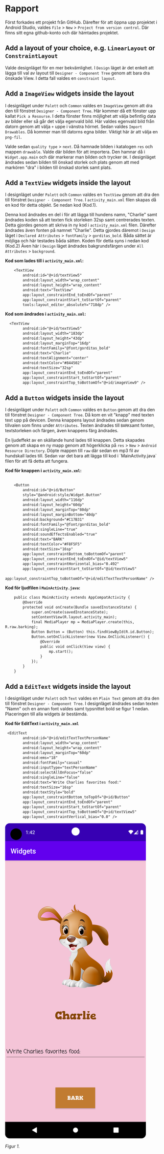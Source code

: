
# Rapport

Först forkades ett projekt från GitHub. Därefter för att öppna upp projektet i Android Studio, 
valdes `File` > `New` > `Project from version control`. Där finns sitt egna github-konto
och där hämtades projektet.


## Add a layout of your choice, e.g. `LinearLayout` or `ConstraintLayout`

Valde designläget för en mer bekvämlighet. I `Design` läget är det enkelt att lägga till 
val av layout till `Designer - Component Tree` genom att bara dra önskade View. I detta fall 
valdes en `constraint layout`. 


## Add a `ImageView` widgets inside the layout

I designläget under `Palett` och `Common` valdes en `ImageView` genom att dra den till fönstret 
`Designer - Component Tree`. Här kommer då ett fönster upp kallat `Pick a Resourse`. I detta fönster
finns möjlighet att välja befintlig data av bilder eller så går det välja egenvald bild. Här valdes 
egenvald bild från datorn genom att välja `+` uppe i vänstra hörnet. Sedan valdes `Import Drawables`. 
Då kommer man till datorns egna bilder. Viktigt här är att välja en `png-fil`. 

Valde sedan `quality type` > `next`. Då hamnade bilden i katalogen `res` och mappen `drawable`. 
Valde där bilden för att importera. Den hamnar då i `Widget.app.main` och där markerar man bilden 
och trycker `OK`. I designläget ändrades sedan bilden till önskad storlek och plats genom att med 
markören "dra" i bilden till önskad storlek samt plats.


## Add a `TextView` widgets inside the layout

I designläget under `Palett` och `Common` valdes en `TextView` genom att dra den till fönstret 
`Designer - Component Tree`. I `activity_main.xml` filen skapas då en kod för detta objekt. 
Se nedan kod (Kod.1). 

Denna kod ändrades en del i för att lägga till hundens namn, "Charlie" samt ändrades koden så att 
texten fick storleken 32sp samt centrerades texten. Detta gjordes genom att skriva in ny kod i 
`activity_main.xml` filen. Därefter ändrades även fonten på namnet "Charlie". Detta gjordes däremot 
i `Design` läget i `Declared Attributes` > `fontFamily` > `gorditas_bold`. Båda sättet är möjliga 
och här testades båda sätten. Koden för detta syns i nedan kod (Kod.2) Även här i `Design`
läget ändrades bakgrundsfärgen under `All Attributes` > `background`. 

**Kod som lades till i `activity_main.xml`:**

```
    <TextView
        android:id="@+id/textView5"
        android:layout_width="wrap_content"
        android:layout_height="wrap_content"
        android:text="TextView"
        app:layout_constraintEnd_toEndOf="parent"
        app:layout_constraintStart_toStartOf="parent"
        tools:layout_editor_absoluteY="718dp" />
```
**Kod som ändrades i `activity_main.xml`:**

```
  <TextView
        android:id="@+id/textView5"
        android:layout_width="183dp"
        android:layout_height="43dp"
        android:layout_marginTop="16dp"
        android:fontFamily="@font/gorditas_bold"
        android:text="Charlie"
        android:textAlignment="center"
        android:textColor="#844502"
        android:textSize="32sp"
        app:layout_constraintEnd_toEndOf="parent"
        app:layout_constraintStart_toStartOf="parent"
        app:layout_constraintTop_toBottomOf="@+id/imageView9" />
```


## Add a `Button` widgets inside the layout

I designläget under `Palett` och `Common` valdes en `Button` genom att dra den till fönstret
`Designer - Component Tree`. Då kom en vit "knapp" med texten text upp på devicen. Denna knappens
layout ändrades sedan genom tillvalen som finns under `Attributes`. Texten ändrades till `BARK`samt 
fonten, textstorleken och färgen, även knappens färg ändrades. 

En ljudeffekt av en skällande hund lades till knappen. Detta skapades genom att skapa en ny mapp 
genom att högerklicka på `res` > `New` > `Android Resource Directory`. Döpte mappen till `raw` där 
sedan en mp3 fil av hundskall lades till. Sedan var det bara att lägga till kod i 
´MainActivity.java` filen för att få detta att fungera. 

**Kod för knappen i `activity_main.xml`:**

```

    <Button
        android:id="@+id/Button"
        style="@android:style/Widget.Button"
        android:layout_width="116dp"
        android:layout_height="60dp"
        android:layout_marginTop="80dp"
        android:layout_marginBottom="40dp"
        android:background="#C17B31"
        android:fontFamily="@font/gorditas_bold"
        android:singleLine="true"
        android:soundEffectsEnabled="true"
        android:text="BARK"
        android:textColor="#F8F5F5"
        android:textSize="16sp"
        app:layout_constraintBottom_toBottomOf="parent"
        app:layout_constraintEnd_toEndOf="@id/textView5"
        app:layout_constraintHorizontal_bias="0.492"
        app:layout_constraintStart_toStartOf="@id/textView5"
        app:layout_constraintTop_toBottomOf="@+id/editTextTextPersonName" />
```

**Kod för ljudfilen i `MainActivity.java`:**

```
    public class MainActivity extends AppCompatActivity {
        @Override
        protected void onCreate(Bundle savedInstanceState) {
            super.onCreate(savedInstanceState);
            setContentView(R.layout.activity_main);
            final MediaPlayer mp = MediaPlayer.create(this, R.raw.barking);
            Button Button = (Button) this.findViewById(R.id.Button);
            Button.setOnClickListener(new View.OnClickListener() {
                @Override
                public void onClick(View view) {
                    mp.start();
                }
            });
        }
    }
```


## Add a `EditText` widgets inside the layout
I designläget under `Palett` och `Text` valdes en `Plain Text` genom att dra den till fönstret
`Designer - Component Tree`.
I designläget ändrades sedan texten "Namn" och en annan font valdes samt typsnittet bold 
se figur 1 nedan. Placeringen till alla widgets är bestämda.

**Kod för EditText i `activity_main.xml`**

```
 <EditText
        android:id="@+id/editTextTextPersonName"
        android:layout_width="wrap_content"
        android:layout_height="wrap_content"
        android:layout_marginTop="60dp"
        android:ems="18"
        android:fontFamily="casual"
        android:inputType="textPersonName"
        android:selectAllOnFocus="false"
        android:singleLine="false"
        android:text="Write Charlies favorites food:"
        android:textSize="16sp"
        android:textStyle="bold"
        app:layout_constraintBottom_toTopOf="@+id/Button"
        app:layout_constraintEnd_toEndOf="parent"
        app:layout_constraintStart_toStartOf="parent"
        app:layout_constraintTop_toBottomOf="@+id/textView5"
        app:layout_constraintVertical_bias="0.0" />
 ```


![](Screenshot_20230419_134338.png)

*Figur 1.*